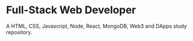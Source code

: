 # Full-Stack Web Developer 
A HTML, CSS, Javascript, Node, React, MongoDB, Web3 and DApps study repository.
